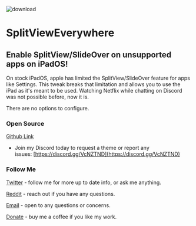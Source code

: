 ![download](https://i.ibb.co/VDDzgbn/Close-All-Banner.png)

# SplitViewEverywhere
## Enable SplitView/SlideOver on unsupported apps on iPadOS!

On stock iPadOS, apple has limited the SplitView/SlideOver feature for apps like Settings.
This tweak breaks that limitation and allows you to use the iPad as it's meant to be used.
Watching Netflix while chatting on Discord was not possible before, now it is.

There are no options to configure.

### Open Source
[Github Link](https://github.com/nahtedetihw/SplitViewEverywhere)

* Join my Discord today to request a theme or report any issues: [https://discord.gg/VcNZTND](https://discord.gg/VcNZTND)

### Follow Me
[Twitter](https://twitter.com/ethanwhited) - follow me for more up to date info, or ask me anything.

[Reddit](https://www.reddit.com/user/Nahtedetihw) - reach out if you have any questions.

[Email](mailto:ethanwhited2208@gmail.com) - open to any questions or concerns.

[Donate](https://paypal.me/nahtdetihw) - buy me a coffee if you like my work.
